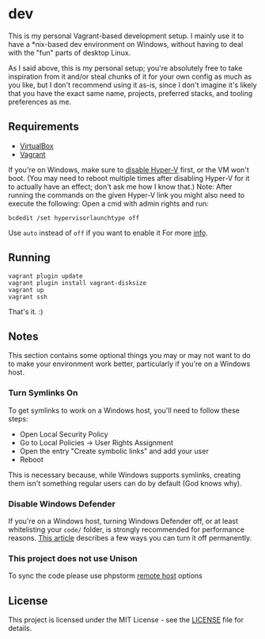 
# dev

This is my personal Vagrant-based development setup. I mainly use it to have a \*nix-based dev environment on Windows, without having to deal with the "fun" parts of desktop Linux.

As I said above, this is my personal setup; you're absolutely free to take inspiration from it and/or steal chunks of it for your own config as much as you like, but I don't recommend using it as-is, since I don't imagine it's likely that you have the exact same name, projects, preferred stacks, and tooling preferences as me.

## Requirements

- [VirtualBox](https://www.virtualbox.org/)
- [Vagrant](https://www.vagrantup.com/)

If you're on Windows, make sure to [disable Hyper-V](https://www.poweronplatforms.com/enable-disable-hyper-v-windows-10-8/) first, or the VM won't boot. (You may need to reboot multiple times after disabling Hyper-V for it to actually have an effect; don't ask me how I know that.)
Note: After running the commands on the given Hyper-V link you might also need to execute the following:
Open a cmd with admin rights and run:
```
bcdedit /set hypervisorlaunchtype off 
```
Use `auto` instead of `off` if you want to enable it
For more [info](https://www.interfacett.com/blogs/enabling-hypervisor-auto-start-boot-configuration-database-bcd/).

## Running

```
vagrant plugin update
vagrant plugin install vagrant-disksize
vagrant up
vagrant ssh
```

That's it. :)
## Notes

This section contains some optional things you may or may not want to do to make your environment work better, particularly if you're on a Windows host.

### Turn Symlinks On

To get symlinks to work on a Windows host, you'll need to follow these steps:

- Open Local Security Policy
- Go to Local Policies -> User Rights Assignment
- Open the entry "Create symbolic links" and add your user
- Reboot

This is necessary because, while Windows supports symlinks, creating them isn't something regular users can do by default (God knows why).

### Disable Windows Defender

If you're on a Windows host, turning Windows Defender off, or at least whitelisting your `code/` folder, is strongly recommended for performance reasons. [This article](https://www.windowscentral.com/how-permanently-disable-windows-defender-windows-10) describes a few ways you can turn it off permanently.

### This project does not use Unison

To sync the code please use phpstorm [remote host](https://www.jetbrains.com/help/phpstorm/creating-a-remote-server-configuration.html) options 

## License

This project is licensed under the MIT License - see the [LICENSE](LICENSE)
file for details.
